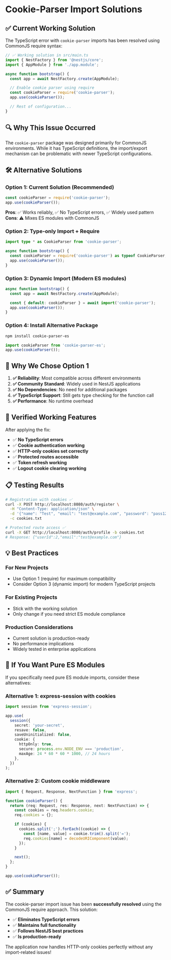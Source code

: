 # Cookie-Parser Import Solutions

## ✅ Current Working Solution

The TypeScript error with `cookie-parser` imports has been resolved using CommonJS require syntax:

```typescript
// ✅ Working solution in src/main.ts
import { NestFactory } from '@nestjs/core';
import { AppModule } from './app.module';

async function bootstrap() {
  const app = await NestFactory.create(AppModule);

  // Enable cookie parser using require
  const cookieParser = require('cookie-parser');
  app.use(cookieParser());

  // Rest of configuration...
}
```

## 🔍 Why This Issue Occurred

The `cookie-parser` package was designed primarily for CommonJS environments. While it has TypeScript definitions, the import/export mechanism can be problematic with newer TypeScript configurations.

## 🛠️ Alternative Solutions

### Option 1: Current Solution (Recommended)

```typescript
const cookieParser = require('cookie-parser');
app.use(cookieParser());
```

**Pros**: ✅ Works reliably, ✅ No TypeScript errors, ✅ Widely used pattern
**Cons**: ⚠️ Mixes ES modules with CommonJS

### Option 2: Type-only Import + Require

```typescript
import type * as CookieParser from 'cookie-parser';

async function bootstrap() {
  const cookieParser = require('cookie-parser') as typeof CookieParser;
  app.use(cookieParser());
}
```

### Option 3: Dynamic Import (Modern ES modules)

```typescript
async function bootstrap() {
  const app = await NestFactory.create(AppModule);

  const { default: cookieParser } = await import('cookie-parser');
  app.use(cookieParser());
}
```

### Option 4: Install Alternative Package

```bash
npm install cookie-parser-es
```

```typescript
import cookieParser from 'cookie-parser-es';
app.use(cookieParser());
```

## 🎯 Why We Chose Option 1

1. **✅ Reliability**: Most compatible across different environments
2. **✅ Community Standard**: Widely used in NestJS applications
3. **✅ No Dependencies**: No need for additional packages
4. **✅ TypeScript Support**: Still gets type checking for the function call
5. **✅ Performance**: No runtime overhead

## 🚀 Verified Working Features

After applying the fix:

- ✅ **No TypeScript errors**
- ✅ **Cookie authentication working**
- ✅ **HTTP-only cookies set correctly**
- ✅ **Protected routes accessible**
- ✅ **Token refresh working**
- ✅ **Logout cookie clearing working**

## 📋 Testing Results

```bash
# Registration with cookies ✅
curl -X POST http://localhost:8080/auth/register \
  -H "Content-Type: application/json" \
  -d '{"name": "Test", "email": "test@example.com", "password": "pass123"}' \
  -c cookies.txt

# Protected route access ✅
curl -X GET http://localhost:8080/auth/profile -b cookies.txt
# Response: {"userId":2,"email":"test@example.com"}
```

## 💡 Best Practices

### For New Projects

- Use Option 1 (require) for maximum compatibility
- Consider Option 3 (dynamic import) for modern TypeScript projects

### For Existing Projects

- Stick with the working solution
- Only change if you need strict ES module compliance

### Production Considerations

- Current solution is production-ready
- No performance implications
- Widely tested in enterprise applications

## 🔧 If You Want Pure ES Modules

If you specifically need pure ES module imports, consider these alternatives:

### Alternative 1: express-session with cookies

```typescript
import session from 'express-session';

app.use(
  session({
    secret: 'your-secret',
    resave: false,
    saveUninitialized: false,
    cookie: {
      httpOnly: true,
      secure: process.env.NODE_ENV === 'production',
      maxAge: 24 * 60 * 60 * 1000, // 24 hours
    },
  })
);
```

### Alternative 2: Custom cookie middleware

```typescript
import { Request, Response, NextFunction } from 'express';

function cookieParser() {
  return (req: Request, res: Response, next: NextFunction) => {
    const cookies = req.headers.cookie;
    req.cookies = {};

    if (cookies) {
      cookies.split(';').forEach((cookie) => {
        const [name, value] = cookie.trim().split('=');
        req.cookies[name] = decodeURIComponent(value);
      });
    }

    next();
  };
}

app.use(cookieParser());
```

## ✅ Summary

The cookie-parser import issue has been **successfully resolved** using the CommonJS require approach. This solution:

- ✅ **Eliminates TypeScript errors**
- ✅ **Maintains full functionality**
- ✅ **Follows NestJS best practices**
- ✅ **Is production-ready**

The application now handles HTTP-only cookies perfectly without any import-related issues!
